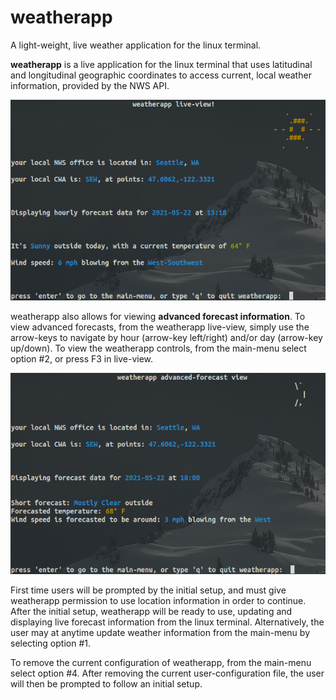 # weatherapp
A light-weight, live weather application for the linux terminal.

<b>weatherapp</b> is a live application for the linux terminal that uses latitudinal and longitudinal geographic 
coordinates to access current, local weather information, provided by the NWS API. 


![weatherapp live-view](https://github.com/BenjaminVC/weatherapp/blob/main/wthapplive.png?raw=true)


weatherapp also allows for viewing <b>advanced forecast information</b>. 
To view advanced forecasts, from the weatherapp live-view, simply use the arrow-keys to navigate by hour (arrow-key left/right) and/or day (arrow-key up/down).
To view the weatherapp controls, from the main-menu select option #2, or press F3 in live-view.   


![weatherapp advanced-forecast view](https://github.com/BenjaminVC/weatherapp/blob/main/wthappadv.png?raw=true)


First time users will be prompted by the initial setup, and must give weatherapp permission to use location information in order to continue.  
After the initial setup, weatherapp will be ready to use, updating and displaying live forecast information from the linux terminal. 
Alternatively, the user may at anytime update weather information from the main-menu by selecting option #1.

To remove the current configuration of weatherapp, from the main-menu select option #4.  After removing the current user-configuration file, 
the user will then be prompted to follow an initial setup.
